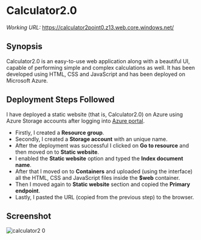 # Calculator2.0
*Working URL:* https://calculator2point0.z13.web.core.windows.net/

## Synopsis
Calculator2.0 is an easy-to-use web application along with a beautiful UI, capable of performing simple and complex calculations as well. It has been developed using HTML, CSS and JavaScript and has been deployed on Microsoft Azure.

## Deployment Steps Followed
I have deployed a static website (that is, Calculator2.0) on Azure using Azure Storage accounts after logging into [Azure portal](https://portal.azure.com/).

- Firstly, I created a **Resource group**.
- Secondly, I created a **Storage account** with an unique name.
- After the deployment was successful I clicked on **Go to resource** and then moved on to **Static website**.
- I enabled the **Static website** option and typed the **Index document name**.
- After that I moved on to **Containers** and uploaded (using the interface) all the HTML, CSS and JavaScript files inside the **$web** container.
- Then I moved again to **Static website** section and copied the **Primary endpoint**.
- Lastly, I pasted the URL (copied from the previous step) to the browser.

## Screenshot
![calculator2 0](https://user-images.githubusercontent.com/82021601/155840007-da759e1c-4af0-41e8-9804-4b76fda2f860.gif)

